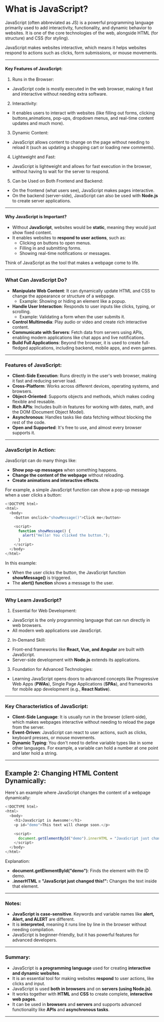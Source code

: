 # What is JavaScript?

JavaScript (often abbreviated as JS) is a powerful programming language primarily used to add interactivity, functionality, and dynamic behavior to websites. It is one of the core technologies of the web, alongside HTML (for structure) and CSS (for styling).

JavaScript makes websites interactive, which means it helps websites respond to actions such as clicks, form submissions, or mouse movements.


---

#### Key Features of JavaScript:
1. Runs in the Browser:
- JavaScript code is mostly executed in the web browser, making it fast and interactive without needing extra software.

2. Interactivity:
- It enables users to interact with websites (like filling out forms, clicking buttons,animations, pop-ups, dropdown menus, and real-time content updates and much more).

3. Dynamic Content:
- JavaScript allows content to change on the page without needing to reload it (such as updating a shopping cart or loading new comments).

4. Lightweight and Fast:
- JavaScript is lightweight and allows for fast execution in the browser, without having to wait for the server to respond.

5. Can be Used on Both Frontend and Backend:
- On the frontend (what users see), JavaScript makes pages interactive.
- On the backend (server-side), JavaScript can also be used with **Node.js** to create server applications.

----

#### Why JavaScript is Important?
- Without **JavaScript**, websites would be **static**, meaning they would just show fixed content.
- It enables websites to **respond to user actions**, such as:
    - Clicking on buttons to open menus.
    - Filling in and submitting forms.
    - Showing real-time notifications or messages.

Think of JavaScript as the tool that makes a webpage come to life.

---

### What Can JavaScript Do?
- **Manipulate Web Content**: It can dynamically update HTML and CSS to change the appearance or structure of a webpage.
    - Example: Showing or hiding an element like a popup.
- **Handle User Interaction**: Responds to user inputs like clicks, typing, or scrolling.
    - Example: Validating a form when the user submits it.
- **Control Multimedia**: Play audio or video and create rich interactive content.
- **Communicate with Servers**: Fetch data from servers using APIs, enabling modern applications like chat apps and live notifications.
- **Build Full Applications**: Beyond the browser, it is used to create full-fledged applications, including backend, mobile apps, and even games.

---

### Features of JavaScript:
- **Client-Side Execution**: Runs directly in the user's web browser, making it fast and reducing server load.
- **Cross-Platform**: Works across different devices, operating systems, and browsers.
- **Object-Oriented**: Supports objects and methods, which makes coding flexible and reusable.
- **Rich APIs**: Includes built-in features for working with dates, math, and the DOM (Document Object Model).
- **Asynchronous**: Handles tasks like data fetching without blocking the rest of the code.
- **Open and Supported**: It's free to use, and almost every browser supports it.

---


### JavaScript in Action:
JavaScript can do many things like:
- **Show pop-up messages** when something happens.
- **Change the content of the webpage** without reloading.
- **Create animations and interactive effects**.

For example, a simple JavaScript function can show a pop-up message when a user clicks a button:

```javascript
<!DOCTYPE html>
<html>
  <body>
    <button onclick="showMessage()">Click me</button>

    <script>
      function showMessage() {
        alert("Hello! You clicked the button.");
      }
    </script>
  </body>
</html>
```
In this example:
- When the user clicks the button, the JavaScript function **showMessage()** is triggered.
- The **alert() function** shows a message to the user.

---

### Why Learn JavaScript?
1. Essential for Web Development:
- JavaScript is the only programming language that can run directly in web browsers.
- All modern web applications use JavaScript.

2. In-Demand Skill:
- Front-end frameworks like **React, Vue, and Angular** are built with JavaScript.
- Server-side development with **Node.js** extends its applications.

3. Foundation for Advanced Technologies:
- Learning JavaScript opens doors to advanced concepts like Progressive Web Apps (**PWAs**), Single Page Applications (**SPAs**), and frameworks for mobile app development (e.g., **React Native**).

--- 

### Key Characteristics of JavaScript:
- **Client-Side Language**: It is usually run in the browser (client-side), which makes webpages interactive without needing to reload the page from the server.
- **Event-Driven**: JavaScript can react to user actions, such as clicks, keyboard presses, or mouse movements.
- **Dynamic Typing**: You don't need to define variable types like in some other languages. For example, a variable can hold a number at one point and later hold a string.

---

## Example 2: Changing HTML Content Dynamically:
Here's an example where JavaScript changes the content of a webpage dynamically:

```javascript
<!DOCTYPE html>
<html>
  <body>
    <h1>JavaScript is Awesome!</h1>
    <p id="demo">This text will change soon.</p>

    <script>
      document.getElementById("demo").innerHTML = "JavaScript just changed this!";
    </script>
  </body>
</html>
```
Explanation:
- **document.getElementById("demo")**: Finds the element with the ID demo.
- **.innerHTML = "JavaScript just changed this!":** Changes the text inside that element.

--- 

### Notes:
- **JavaScript is case-sensitive**. Keywords and variable names like **alert, Alert, and ALERT** are different.
- It is **interpreted**, meaning it runs line by line in the browser without needing compilation.
- JavaScript is beginner-friendly, but it has powerful features for advanced developers.

--- 

### Summary:
- JavaScript is **a programming language** used for creating **interactive and dynamic websites**.
- It is an essential tool for making websites **respond** to user actions, like clicks and input.
- JavaScript is used **both in browsers** and on **servers (using Node.js)**.
- It works together with **HTML** and **CSS** to create complete, **interactive web pages**.
- It can be used in **browsers** and **servers** and supports advanced functionality like **APIs** and **asynchronous tasks**.

---